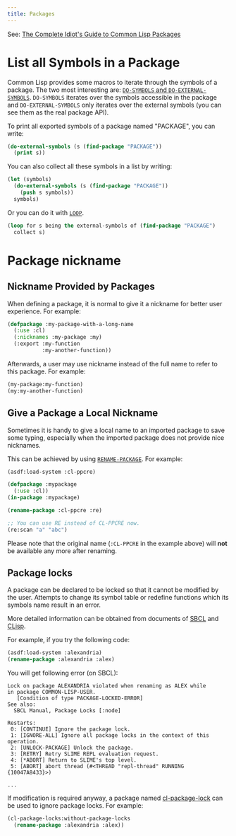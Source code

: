 ```yaml
---
title: Packages
---
```


See: [The Complete Idiot's Guide to Common Lisp Packages][guide]

# List all Symbols in a Package

Common Lisp provides some macros to iterate through the symbols of a
package. The two most interesting are:
[`DO-SYMBOLS` and `DO-EXTERNAL-SYMBOLS`][do-sym]. `DO-SYMBOLS` iterates over the
symbols accessible in the package and `DO-EXTERNAL-SYMBOLS` only iterates over
the external symbols (you can see them as the real package API).

To print all exported symbols of a package named "PACKAGE", you can write:

~~~lisp
(do-external-symbols (s (find-package "PACKAGE"))
  (print s))
~~~

You can also collect all these symbols in a list by writing:

~~~lisp
(let (symbols)
  (do-external-symbols (s (find-package "PACKAGE"))
    (push s symbols))
  symbols)
~~~

Or you can do it with [`LOOP`][loop].

~~~lisp
(loop for s being the external-symbols of (find-package "PACKAGE")
  collect s)
~~~

# Package nickname

## Nickname Provided by Packages

When defining a package, it is normal to give it a nickname for better user
experience. For example:

~~~lisp
(defpackage :my-package-with-a-long-name
  (:use :cl)
  (:nicknames :my-package :my)
  (:export :my-function
           :my-another-function))
~~~

Afterwards, a user may use nickname instead of the full name to refer to this
package. For example:

~~~lisp
(my-package:my-function)
(my:my-another-function)
~~~

## Give a Package a Local Nickname

Sometimes it is handy to give a local name to an imported package to save some
typing, especially when the imported package does not provide nice nicknames.

This can be achieved by using [`RENAME-PACKAGE`][rename-package]. For example:

~~~lisp
(asdf:load-system :cl-ppcre)

(defpackage :mypackage
  (:use :cl))
(in-package :mypackage)

(rename-package :cl-ppcre :re)

;; You can use RE instead of CL-PPCRE now.
(re:scan "a" "abc")
~~~

Please note that the original name (`:CL-PPCRE` in the example above) will
**not** be available any more after renaming.

## Package locks

A package can be declared to be locked so that it cannot be modified by the
user. Attempts to change its symbol table or redefine functions which its
symbols name result in an error.

More detailed information can be obtained from documents of
[SBCL][sbcl-package-lock] and [CLisp][clisp-package-lock].

For example, if you try the following code:

~~~lisp
(asdf:load-system :alexandria)
(rename-package :alexandria :alex)
~~~

You will get following error (on SBCL):

~~~
Lock on package ALEXANDRIA violated when renaming as ALEX while
in package COMMON-LISP-USER.
   [Condition of type PACKAGE-LOCKED-ERROR]
See also:
  SBCL Manual, Package Locks [:node]

Restarts:
 0: [CONTINUE] Ignore the package lock.
 1: [IGNORE-ALL] Ignore all package locks in the context of this operation.
 2: [UNLOCK-PACKAGE] Unlock the package.
 3: [RETRY] Retry SLIME REPL evaluation request.
 4: [*ABORT] Return to SLIME's top level.
 5: [ABORT] abort thread (#<THREAD "repl-thread" RUNNING {10047A8433}>)

...
~~~

If modification is required anyway, a package named
[cl-package-lock][cl-package-lock] can be used to ignore package locks. For
example:

~~~lisp
(cl-package-locks:without-package-locks
  (rename-package :alexandria :alex))
~~~

[guide]: http://www.flownet.com/gat/packages.pdf
[do-sym]: http://www.lispworks.com/documentation/HyperSpec/Body/m_do_sym.htm
[loop]: http://www.lispworks.com/documentation/HyperSpec/Body/06_a.htm
[rename-package]: http://www.lispworks.com/documentation/HyperSpec/Body/f_rn_pkg.htm
[sbcl-package-lock]: http://www.sbcl.org/manual/#Package-Locks
[clisp-package-lock]: https://clisp.sourceforge.io/impnotes/pack-lock.html
[cl-package-lock]: https://www.cliki.net/CL-PACKAGE-LOCKS
